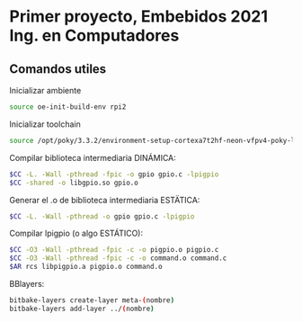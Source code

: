 # Primer proyecto, Embebidos 2021 Ing. en Computadores

## Comandos utiles

Inicializar ambiente
```bash
source oe-init-build-env rpi2
```

Inicializar toolchain
```bash
source /opt/poky/3.3.2/environment-setup-cortexa7t2hf-neon-vfpv4-poky-linux-gnueabi
```

Compilar biblioteca intermediaria DINÁMICA:
```bash
$CC -L. -Wall -pthread -fpic -o gpio gpio.c -lpigpio
$CC -shared -o libgpio.so gpio.o
```

Generar el .o de biblioteca intermediaria ESTÄTICA:

```bash
$CC -L. -Wall -pthread -o gpio gpio.c -lpigpio
```

Compilar lpigpio (o algo ESTÁTICO):

```bash
$CC -O3 -Wall -pthread -fpic -c -o pigpio.o pigpio.c
$CC -O3 -Wall -pthread -fpic -c -o command.o command.c
$AR rcs libpigpio.a pigpio.o command.o
```


BBlayers:
```bash
bitbake-layers create-layer meta-(nombre)
bitbake-layers add-layer ../(nombre)
```
